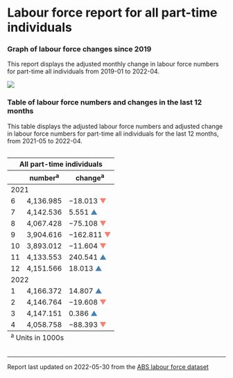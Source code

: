 Labour force report for all part-time individuals
================

### Graph of labour force changes since 2019

This report displays the adjusted monthly change in labour force numbers
for part-time all individuals from 2019-01 to 2022-04.

![](C:/Users/Erika/OneDrive/Desktop/git_repos/abs_labour_force_report/output/all_part-time_report_files/figure-gfm/unnamed-chunk-2-1.png)<!-- -->

### Table of labour force numbers and changes in the last 12 months

This table displays the adjusted labour force numbers and adjusted
change in labour force numbers for part-time all individuals for the
last 12 months, from 2021-05 to 2022-04.

<div id="ymmjfgbtiw" style="overflow-x:auto;overflow-y:auto;width:auto;height:auto;">
<style>html {
  font-family: -apple-system, BlinkMacSystemFont, 'Segoe UI', Roboto, Oxygen, Ubuntu, Cantarell, 'Helvetica Neue', 'Fira Sans', 'Droid Sans', Arial, sans-serif;
}

#ymmjfgbtiw .gt_table {
  display: table;
  border-collapse: collapse;
  margin-left: auto;
  margin-right: auto;
  color: #333333;
  font-size: small;
  font-weight: normal;
  font-style: normal;
  background-color: #FFFFFF;
  width: auto;
  border-top-style: solid;
  border-top-width: 2px;
  border-top-color: #A8A8A8;
  border-right-style: none;
  border-right-width: 2px;
  border-right-color: #D3D3D3;
  border-bottom-style: solid;
  border-bottom-width: 2px;
  border-bottom-color: #A8A8A8;
  border-left-style: none;
  border-left-width: 2px;
  border-left-color: #D3D3D3;
}

#ymmjfgbtiw .gt_heading {
  background-color: #FFFFFF;
  text-align: center;
  border-bottom-color: #FFFFFF;
  border-left-style: none;
  border-left-width: 1px;
  border-left-color: #D3D3D3;
  border-right-style: none;
  border-right-width: 1px;
  border-right-color: #D3D3D3;
}

#ymmjfgbtiw .gt_title {
  color: #333333;
  font-size: 125%;
  font-weight: initial;
  padding-top: 4px;
  padding-bottom: 4px;
  padding-left: 5px;
  padding-right: 5px;
  border-bottom-color: #FFFFFF;
  border-bottom-width: 0;
}

#ymmjfgbtiw .gt_subtitle {
  color: #333333;
  font-size: 85%;
  font-weight: initial;
  padding-top: 0;
  padding-bottom: 6px;
  padding-left: 5px;
  padding-right: 5px;
  border-top-color: #FFFFFF;
  border-top-width: 0;
}

#ymmjfgbtiw .gt_bottom_border {
  border-bottom-style: solid;
  border-bottom-width: 2px;
  border-bottom-color: #D3D3D3;
}

#ymmjfgbtiw .gt_col_headings {
  border-top-style: solid;
  border-top-width: 2px;
  border-top-color: #D3D3D3;
  border-bottom-style: solid;
  border-bottom-width: 2px;
  border-bottom-color: #D3D3D3;
  border-left-style: none;
  border-left-width: 1px;
  border-left-color: #D3D3D3;
  border-right-style: none;
  border-right-width: 1px;
  border-right-color: #D3D3D3;
}

#ymmjfgbtiw .gt_col_heading {
  color: #333333;
  background-color: #FFFFFF;
  font-size: 100%;
  font-weight: normal;
  text-transform: inherit;
  border-left-style: none;
  border-left-width: 1px;
  border-left-color: #D3D3D3;
  border-right-style: none;
  border-right-width: 1px;
  border-right-color: #D3D3D3;
  vertical-align: bottom;
  padding-top: 5px;
  padding-bottom: 6px;
  padding-left: 5px;
  padding-right: 5px;
  overflow-x: hidden;
}

#ymmjfgbtiw .gt_column_spanner_outer {
  color: #333333;
  background-color: #FFFFFF;
  font-size: 100%;
  font-weight: normal;
  text-transform: inherit;
  padding-top: 0;
  padding-bottom: 0;
  padding-left: 4px;
  padding-right: 4px;
}

#ymmjfgbtiw .gt_column_spanner_outer:first-child {
  padding-left: 0;
}

#ymmjfgbtiw .gt_column_spanner_outer:last-child {
  padding-right: 0;
}

#ymmjfgbtiw .gt_column_spanner {
  border-bottom-style: solid;
  border-bottom-width: 2px;
  border-bottom-color: #D3D3D3;
  vertical-align: bottom;
  padding-top: 5px;
  padding-bottom: 5px;
  overflow-x: hidden;
  display: inline-block;
  width: 100%;
}

#ymmjfgbtiw .gt_group_heading {
  padding-top: 8px;
  padding-bottom: 8px;
  padding-left: 5px;
  padding-right: 5px;
  color: #333333;
  background-color: #FFFFFF;
  font-size: 100%;
  font-weight: initial;
  text-transform: inherit;
  border-top-style: solid;
  border-top-width: 2px;
  border-top-color: #D3D3D3;
  border-bottom-style: solid;
  border-bottom-width: 2px;
  border-bottom-color: #D3D3D3;
  border-left-style: none;
  border-left-width: 1px;
  border-left-color: #D3D3D3;
  border-right-style: none;
  border-right-width: 1px;
  border-right-color: #D3D3D3;
  vertical-align: middle;
}

#ymmjfgbtiw .gt_empty_group_heading {
  padding: 0.5px;
  color: #333333;
  background-color: #FFFFFF;
  font-size: 100%;
  font-weight: initial;
  border-top-style: solid;
  border-top-width: 2px;
  border-top-color: #D3D3D3;
  border-bottom-style: solid;
  border-bottom-width: 2px;
  border-bottom-color: #D3D3D3;
  vertical-align: middle;
}

#ymmjfgbtiw .gt_from_md > :first-child {
  margin-top: 0;
}

#ymmjfgbtiw .gt_from_md > :last-child {
  margin-bottom: 0;
}

#ymmjfgbtiw .gt_row {
  padding-top: 8px;
  padding-bottom: 8px;
  padding-left: 5px;
  padding-right: 5px;
  margin: 10px;
  border-top-style: solid;
  border-top-width: 1px;
  border-top-color: #D3D3D3;
  border-left-style: none;
  border-left-width: 1px;
  border-left-color: #D3D3D3;
  border-right-style: none;
  border-right-width: 1px;
  border-right-color: #D3D3D3;
  vertical-align: middle;
  overflow-x: hidden;
}

#ymmjfgbtiw .gt_stub {
  color: #333333;
  background-color: #FFFFFF;
  font-size: 100%;
  font-weight: initial;
  text-transform: inherit;
  border-right-style: solid;
  border-right-width: 2px;
  border-right-color: #D3D3D3;
  padding-left: 5px;
  padding-right: 5px;
}

#ymmjfgbtiw .gt_stub_row_group {
  color: #333333;
  background-color: #FFFFFF;
  font-size: 100%;
  font-weight: initial;
  text-transform: inherit;
  border-right-style: solid;
  border-right-width: 2px;
  border-right-color: #D3D3D3;
  padding-left: 5px;
  padding-right: 5px;
  vertical-align: top;
}

#ymmjfgbtiw .gt_row_group_first td {
  border-top-width: 2px;
}

#ymmjfgbtiw .gt_summary_row {
  color: #333333;
  background-color: #FFFFFF;
  text-transform: inherit;
  padding-top: 8px;
  padding-bottom: 8px;
  padding-left: 5px;
  padding-right: 5px;
}

#ymmjfgbtiw .gt_first_summary_row {
  border-top-style: solid;
  border-top-color: #D3D3D3;
}

#ymmjfgbtiw .gt_first_summary_row.thick {
  border-top-width: 2px;
}

#ymmjfgbtiw .gt_last_summary_row {
  padding-top: 8px;
  padding-bottom: 8px;
  padding-left: 5px;
  padding-right: 5px;
  border-bottom-style: solid;
  border-bottom-width: 2px;
  border-bottom-color: #D3D3D3;
}

#ymmjfgbtiw .gt_grand_summary_row {
  color: #333333;
  background-color: #FFFFFF;
  text-transform: inherit;
  padding-top: 8px;
  padding-bottom: 8px;
  padding-left: 5px;
  padding-right: 5px;
}

#ymmjfgbtiw .gt_first_grand_summary_row {
  padding-top: 8px;
  padding-bottom: 8px;
  padding-left: 5px;
  padding-right: 5px;
  border-top-style: double;
  border-top-width: 6px;
  border-top-color: #D3D3D3;
}

#ymmjfgbtiw .gt_striped {
  background-color: rgba(128, 128, 128, 0.05);
}

#ymmjfgbtiw .gt_table_body {
  border-top-style: solid;
  border-top-width: 2px;
  border-top-color: #D3D3D3;
  border-bottom-style: solid;
  border-bottom-width: 2px;
  border-bottom-color: #D3D3D3;
}

#ymmjfgbtiw .gt_footnotes {
  color: #333333;
  background-color: #FFFFFF;
  border-bottom-style: none;
  border-bottom-width: 2px;
  border-bottom-color: #D3D3D3;
  border-left-style: none;
  border-left-width: 2px;
  border-left-color: #D3D3D3;
  border-right-style: none;
  border-right-width: 2px;
  border-right-color: #D3D3D3;
}

#ymmjfgbtiw .gt_footnote {
  margin: 0px;
  font-size: 90%;
  padding-left: 4px;
  padding-right: 4px;
  padding-left: 5px;
  padding-right: 5px;
}

#ymmjfgbtiw .gt_sourcenotes {
  color: #333333;
  background-color: #FFFFFF;
  border-bottom-style: none;
  border-bottom-width: 2px;
  border-bottom-color: #D3D3D3;
  border-left-style: none;
  border-left-width: 2px;
  border-left-color: #D3D3D3;
  border-right-style: none;
  border-right-width: 2px;
  border-right-color: #D3D3D3;
}

#ymmjfgbtiw .gt_sourcenote {
  font-size: 90%;
  padding-top: 4px;
  padding-bottom: 4px;
  padding-left: 5px;
  padding-right: 5px;
}

#ymmjfgbtiw .gt_left {
  text-align: left;
}

#ymmjfgbtiw .gt_center {
  text-align: center;
}

#ymmjfgbtiw .gt_right {
  text-align: right;
  font-variant-numeric: tabular-nums;
}

#ymmjfgbtiw .gt_font_normal {
  font-weight: normal;
}

#ymmjfgbtiw .gt_font_bold {
  font-weight: bold;
}

#ymmjfgbtiw .gt_font_italic {
  font-style: italic;
}

#ymmjfgbtiw .gt_super {
  font-size: 65%;
}

#ymmjfgbtiw .gt_two_val_uncert {
  display: inline-block;
  line-height: 1em;
  text-align: right;
  font-size: 60%;
  vertical-align: -0.25em;
  margin-left: 0.1em;
}

#ymmjfgbtiw .gt_footnote_marks {
  font-style: italic;
  font-weight: normal;
  font-size: 75%;
  vertical-align: 0.4em;
}

#ymmjfgbtiw .gt_asterisk {
  font-size: 100%;
  vertical-align: 0;
}

#ymmjfgbtiw .gt_slash_mark {
  font-size: 0.7em;
  line-height: 0.7em;
  vertical-align: 0.15em;
}

#ymmjfgbtiw .gt_fraction_numerator {
  font-size: 0.6em;
  line-height: 0.6em;
  vertical-align: 0.45em;
}

#ymmjfgbtiw .gt_fraction_denominator {
  font-size: 0.6em;
  line-height: 0.6em;
  vertical-align: -0.05em;
}
</style>
<table class="gt_table">
  <thead class="gt_header">
    <tr>
      <th colspan="3" class="gt_heading gt_title gt_font_normal gt_bottom_border" style>All part-time individuals</th>
    </tr>
    
  </thead>
  <thead class="gt_col_headings">
    <tr>
      <th class="gt_col_heading gt_columns_bottom_border gt_left" rowspan="1" colspan="1"></th>
      <th class="gt_col_heading gt_columns_bottom_border gt_right" rowspan="1" colspan="1">number<sup class="gt_footnote_marks">a</sup></th>
      <th class="gt_col_heading gt_columns_bottom_border gt_right" rowspan="1" colspan="1">change<sup class="gt_footnote_marks">a</sup></th>
    </tr>
  </thead>
  <tbody class="gt_table_body">
    <tr class="gt_group_heading_row">
      <td colspan="3" class="gt_group_heading">2021</td>
    </tr>
    <tr class="gt_row_group_first"><td class="gt_row gt_right gt_stub">6</td>
<td class="gt_row gt_right">4,136.985</td>
<td class="gt_row gt_right">&minus;18.013 <span style="color:salmon">&#9660;</span></td></tr>
    <tr><td class="gt_row gt_right gt_stub">7</td>
<td class="gt_row gt_right">4,142.536</td>
<td class="gt_row gt_right">5.551 <span style="color:steelblue">&#9650;</span></td></tr>
    <tr><td class="gt_row gt_right gt_stub">8</td>
<td class="gt_row gt_right">4,067.428</td>
<td class="gt_row gt_right">&minus;75.108 <span style="color:salmon">&#9660;</span></td></tr>
    <tr><td class="gt_row gt_right gt_stub">9</td>
<td class="gt_row gt_right">3,904.616</td>
<td class="gt_row gt_right">&minus;162.811 <span style="color:salmon">&#9660;</span></td></tr>
    <tr><td class="gt_row gt_right gt_stub">10</td>
<td class="gt_row gt_right">3,893.012</td>
<td class="gt_row gt_right">&minus;11.604 <span style="color:salmon">&#9660;</span></td></tr>
    <tr><td class="gt_row gt_right gt_stub">11</td>
<td class="gt_row gt_right">4,133.553</td>
<td class="gt_row gt_right">240.541 <span style="color:steelblue">&#9650;</span></td></tr>
    <tr><td class="gt_row gt_right gt_stub">12</td>
<td class="gt_row gt_right">4,151.566</td>
<td class="gt_row gt_right">18.013 <span style="color:steelblue">&#9650;</span></td></tr>
    <tr class="gt_group_heading_row">
      <td colspan="3" class="gt_group_heading">2022</td>
    </tr>
    <tr class="gt_row_group_first"><td class="gt_row gt_right gt_stub">1</td>
<td class="gt_row gt_right">4,166.372</td>
<td class="gt_row gt_right">14.807 <span style="color:steelblue">&#9650;</span></td></tr>
    <tr><td class="gt_row gt_right gt_stub">2</td>
<td class="gt_row gt_right">4,146.764</td>
<td class="gt_row gt_right">&minus;19.608 <span style="color:salmon">&#9660;</span></td></tr>
    <tr><td class="gt_row gt_right gt_stub">3</td>
<td class="gt_row gt_right">4,147.151</td>
<td class="gt_row gt_right">0.386 <span style="color:steelblue">&#9650;</span></td></tr>
    <tr><td class="gt_row gt_right gt_stub">4</td>
<td class="gt_row gt_right">4,058.758</td>
<td class="gt_row gt_right">&minus;88.393 <span style="color:salmon">&#9660;</span></td></tr>
  </tbody>
  
  <tfoot class="gt_footnotes">
    <tr>
      <td class="gt_footnote" colspan="3"><sup class="gt_footnote_marks">a</sup> Units in 1000s</td>
    </tr>
  </tfoot>
</table>
</div>

------------------------------------------------------------------------

Report last updated on 2022-05-30 from the [ABS labour force
dataset](https://www.abs.gov.au/statistics/labour/employment-and-unemployment/labour-force-australia/latest-release)
